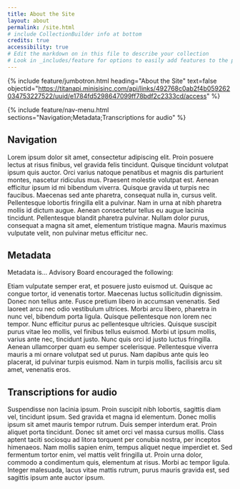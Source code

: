 ```yaml
---
title: About the Site
layout: about
permalink: /site.html
# include CollectionBuilder info at bottom
credits: true
accessibility: true
# Edit the markdown on in this file to describe your collection
# Look in _includes/feature for options to easily add features to the page
---
```


{% include feature/jumbotron.html heading="About the Site" text=false objectid="https://titanapi.minisisinc.com/api/links/492768c0ab2f4b059262034753227522/uuid/e1784fd5298647099ff78bdf2c2333cd/access" %} 

{% include feature/nav-menu.html sections="Navigation;Metadata;Transcriptions for audio" %}

## Navigation
Lorem ipsum dolor sit amet, consectetur adipiscing elit. Proin posuere lectus at risus finibus, vel gravida felis tincidunt. Quisque tincidunt volutpat ipsum quis auctor. Orci varius natoque penatibus et magnis dis parturient montes, nascetur ridiculus mus. Praesent molestie volutpat est. Aenean efficitur ipsum id mi bibendum viverra. Quisque gravida ut turpis nec faucibus. Maecenas sed ante pharetra, consequat nulla in, cursus velit. Pellentesque lobortis fringilla elit a pulvinar. Nam in urna at nibh pharetra mollis id dictum augue. Aenean consectetur tellus eu augue lacinia tincidunt. Pellentesque blandit pharetra pulvinar. Nullam dolor purus, consequat a magna sit amet, elementum tristique magna. Mauris maximus vulputate velit, non pulvinar metus efficitur nec.

## Metadata
Metadata is...
Advisory Board encouraged the following:

Etiam vulputate semper erat, et posuere justo euismod ut. Quisque ac congue tortor, id venenatis tortor. Maecenas luctus sollicitudin dignissim. Donec non tellus ante. Fusce pretium libero in accumsan venenatis. Sed laoreet arcu nec odio vestibulum ultrices. Morbi arcu libero, pharetra in nunc vel, bibendum porta ligula. Quisque pellentesque non lorem nec tempor. Nunc efficitur purus ac pellentesque ultricies. Quisque suscipit purus vitae leo mollis, vel finibus tellus euismod. Morbi ut ipsum mollis, varius ante nec, tincidunt justo. Nunc quis orci id justo luctus fringilla. Aenean ullamcorper quam eu semper scelerisque. Pellentesque viverra mauris a mi ornare volutpat sed ut purus. Nam dapibus ante quis leo placerat, id pulvinar turpis euismod. Nam in turpis mollis, facilisis arcu sit amet, venenatis eros.
## Transcriptions for audio
Suspendisse non lacinia ipsum. Proin suscipit nibh lobortis, sagittis diam vel, tincidunt ipsum. Sed gravida et magna id elementum. Donec mollis ipsum sit amet mauris tempor rutrum. Duis semper interdum erat. Proin aliquet porta tincidunt. Donec sit amet orci vel massa cursus mollis. Class aptent taciti sociosqu ad litora torquent per conubia nostra, per inceptos himenaeos. Nam mollis sapien enim, tempus aliquet neque imperdiet et. Sed fermentum tortor enim, vel mattis velit fringilla ut. Proin urna dolor, commodo a condimentum quis, elementum at risus. Morbi ac tempor ligula. Integer malesuada, lacus vitae mattis rutrum, purus mauris gravida est, sed sagittis ipsum ante auctor ipsum.